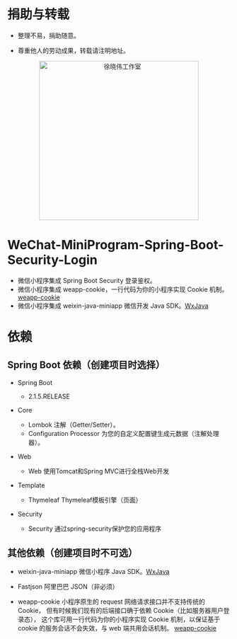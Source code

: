 # 捐助与转载

- 整理不易，捐助随意。

- 尊重他人的劳动成果，转载请注明地址。

<p align=center>
  <a href="https://xuxiaowei.com.cn">
    <img src="https://cdn2.xuxiaowei.com.cn/img/QRCode.png/xuxiaowei.com.cn" alt="徐晓伟工作室" width="360">
  </a>
</p>


# WeChat-MiniProgram-Spring-Boot-Security-Login
- 微信小程序集成 Spring Boot Security 登录鉴权。
- 微信小程序集成 weapp-cookie，一行代码为你的小程序实现 Cookie 机制。[weapp-cookie](https://github.com/charleslo1/weapp-cookie)
- 微信小程序集成 weixin-java-miniapp 微信开发 Java SDK。[WxJava](https://github.com/Wechat-Group/WxJava)

# 依赖

## Spring Boot 依赖（创建项目时选择）

- Spring Boot
    - 2.1.5.RELEASE

- Core
    - Lombok                    注解（Getter/Setter）。
    - Configuration Processor   为您的自定义配置键生成元数据（注解处理器）。
	
- Web
    - Web                       使用Tomcat和Spring MVC进行全栈Web开发
	
- Template
	- Thymeleaf             	Thymeleaf模板引擎（页面）
    
- Security
    - Security                  通过spring-security保护您的应用程序
    
    
## 其他依赖（创建项目时不可选）

- weixin-java-miniapp           微信小程序 Java SDK。[WxJava](https://github.com/Wechat-Group/WxJava)

- Fastjson                      阿里巴巴 JSON（非必须）

- weapp-cookie					小程序原生的 request 网络请求接口并不支持传统的 Cookie，
								但有时候我们现有的后端接口确于依赖 Cookie（比如服务器用户登录态），
								这个库可用一行代码为你的小程序实现 Cookie 机制，以保证基于 cookie 的服务会话不会失效，与 web 端共用会话机制。
								[weapp-cookie](https://github.com/charleslo1/weapp-cookie)
